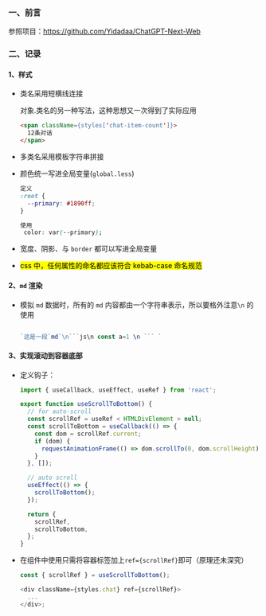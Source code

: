 ### 一、前言

参照项目：<https://github.com/Yidadaa/ChatGPT-Next-Web>

### 二、记录

#### 1、样式

- 类名采用短横线连接

  对象.类名的另一种写法，这种思想又一次得到了实际应用

  ```html
  <span className={styles['chat-item-count']}>
    12条对话
  </span>
  ```

- 多类名采用模板字符串拼接

- 颜色统一写进全局变量(`global.less`)

  ```css
  定义
  :root {
    --primary: #1890ff;
  }

  使用
   color: var(--primary);
  ```

- 宽度、阴影、与 `border` 都可以写进全局变量
- <mark>css 中，任何属性的命名都应该符合 kebab-case 命名规范<mark>

#### 2、`md` 渲染

- 模拟 `md` 数据时，所有的 `md` 内容都由一个字符串表示，所以要格外注意`\n` 的使用

  ````js

  `这是一段`md`\n```js\n const a=1 \n ``` `

  ````

#### 3、实现滚动到容器底部

- 定义钩子：

  ```js
  import { useCallback, useEffect, useRef } from 'react';

  export function useScrollToBottom() {
    // for auto-scroll
    const scrollRef = useRef < HTMLDivElement > null;
    const scrollToBottom = useCallback(() => {
      const dom = scrollRef.current;
      if (dom) {
        requestAnimationFrame(() => dom.scrollTo(0, dom.scrollHeight));
      }
    }, []);

    // auto scroll
    useEffect(() => {
      scrollToBottom();
    });

    return {
      scrollRef,
      scrollToBottom,
    };
  }
  ```

- 在组件中使用只需将容器标签加上`ref={scrollRef}`即可（原理还未深究）

  ```js
  const { scrollRef } = useScrollToBottom();

  <div className={styles.chat} ref={scrollRef}>
    ...
  </div>;
  ```
